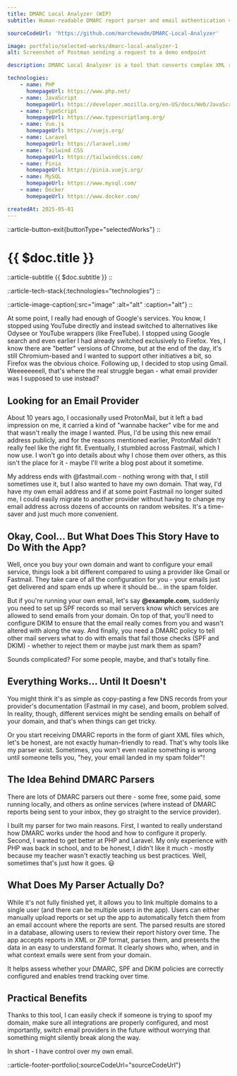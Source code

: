 ```yaml
---
title: DMARC Local Analyzer (WIP)
subtitle: Human-readable DMARC report parser and email authentication validator.

sourceCodeUrl: 'https://github.com/marchewadm/DMARC-Local-Analyzer'

image: portfolio/selected-works/dmarc-local-analyzer-1
alt: Screenshot of Postman sending a request to a demo endpoint

description: DMARC Local Analyzer is a tool that converts complex XML reports into clear, human-readable insights. It validates domain configurations including DMARC policies, DKIM, and SPF records to ensure compliance and improve deliverability. The application supports automatic periodic fetching and manual uploads, offers a demo mode without database storage, and enables historical report tracking for long-term monitoring.

technologies:
    - name: PHP
      homepageUrl: https://www.php.net/
    - name: JavaScript
      homepageUrl: https://developer.mozilla.org/en-US/docs/Web/JavaScript/
    - name: TypeScript
      homepageUrl: https://www.typescriptlang.org/
    - name: Vue.js
      homepageUrl: https://vuejs.org/
    - name: Laravel
      homepageUrl: https://laravel.com/
    - name: Tailwind CSS
      homepageUrl: https://tailwindcss.com/
    - name: Pinia
      homepageUrl: https://pinia.vuejs.org/
    - name: MySQL
      homepageUrl: https://www.mysql.com/
    - name: Docker
      homepageUrl: https://www.docker.com/

createdAt: 2025-05-01
---
```


::article-button-exit{buttonType="selectedWorks"}
::

# {{ $doc.title }}

::article-subtitle
{{ $doc.subtitle }}
::

::article-tech-stack{:technologies="technologies"}
::

::article-image-caption{:src="image" :alt="alt" :caption="alt"}
::

At some point, I really had enough of Google's services. You know, I stopped using YouTube directly and instead switched to alternatives like Odysee or YouTube wrappers (like FreeTube). I stopped using Google search and even earlier I had already switched exclusively to Firefox. Yes, I know there are "better" versions of Chrome, but at the end of the day, it's still Chromium-based and I wanted to support other initiatives a bit, so Firefox was the obvious choice. Following up, I decided to stop using Gmail. Weeeeeeeell, that's where the real struggle began - what email provider was I supposed to use instead?

## Looking for an Email Provider

About 10 years ago, I occasionally used ProtonMail, but it left a bad impression on me, it carried a kind of "wannabe hacker" vibe for me and that wasn't really the image I wanted. Plus, I'd be using this new email address publicly, and for the reasons mentioned earlier, ProtonMail didn't really feel like the right fit. Eventually, I stumbled across Fastmail, which I now use. I won't go into details about why I chose them over others, as this isn't the place for it - maybe I'll write a blog post about it sometime.

My address ends with @fastmail.com - nothing wrong with that, I still sometimes use it, but I also wanted to have my own domain. That way, I'd have my own email address and if at some point Fastmail no longer suited me, I could easily migrate to another provider without having to change my email address across dozens of accounts on random websites. It's a time-saver and just much more convenient.

## Okay, Cool... But What Does This Story Have to Do With the App?

Well, once you buy your own domain and want to configure your email service, things look a bit different compared to using a provider like Gmail or Fastmail. They take care of all the configuration for you - your emails just get delivered and spam ends up where it should be... in the spam folder.

But if you're running your own email, let's say **@example.com**, suddenly you need to set up SPF records so mail servers know which services are allowed to send emails from your domain. On top of that, you'll need to configure DKIM to ensure that the email really comes from you and wasn't altered with along the way. And finally, you need a DMARC policy to tell other mail servers what to do with emails that fail those checks (SPF and DKIM) - whether to reject them or maybe just mark them as spam?

Sounds complicated? For some people, maybe, and that's totally fine.

## Everything Works... Until It Doesn't

You might think it's as simple as copy-pasting a few DNS records from your provider's documentation (Fastmail in my case), and boom, problem solved. In reality, though, different services might be sending emails on behalf of your domain, and that's when things can get tricky.

Or you start receiving DMARC reports in the form of giant XML files which, let's be honest, are not exactly human-friendly to read. That's why tools like my parser exist. Sometimes, you won't even realize something is wrong until someone tells you, "hey, your email landed in my spam folder"!

## The Idea Behind DMARC Parsers

There are lots of DMARC parsers out there - some free, some paid, some running locally, and others as online services (where instead of DMARC reports being sent to your inbox, they go straight to the service provider).

I built my parser for two main reasons. First, I wanted to really understand how DMARC works under the hood and how to configure it properly. Second, I wanted to get better at PHP and Laravel. My only experience with PHP was back in school, and to be honest, I didn't like it much - mostly because my teacher wasn't exactly teaching us best practices. Well, sometimes that's just how it goes. :smiley:

## What Does My Parser Actually Do?

While it's not fully finished yet, it allows you to link multiple domains to a single user (and there can be multiple users in the app). Users can either manually upload reports or set up the app to automatically fetch them from an email account where the reports are sent. The parsed results are stored in a database, allowing users to review their report history over time. The app accepts reports in XML or ZIP format, parses them, and presents the data in an easy to understand format. It clearly shows who, when, and in what context emails were sent from your domain.

It helps assess whether your DMARC, SPF and DKIM policies are correctly configured and enables trend tracking over time.

## Practical Benefits

Thanks to this tool, I can easily check if someone is trying to spoof my domain, make sure all integrations are properly configured, and most importantly, switch email providers in the future without worrying that something might silently break along the way.

In short - I have control over my own email.

::article-footer-portfolio{:sourceCodeUrl="sourceCodeUrl"}